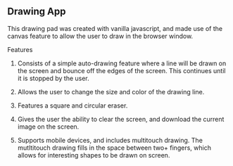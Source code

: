 Drawing App
------------

This drawing pad was created with vanilla javascript, and made use of the canvas feature to allow the user to draw in the browser window.

Features

1. Consists of a simple auto-drawing feature where a line will be drawn on the screen and bounce off the edges of the screen. This continues until it is stopped by the user.

2. Allows the user to change the size and color of the drawing line.

3. Features a square and circular eraser.

4. Gives the user the ability to clear the screen, and download the current image on the screen.

5. Supports mobile devices, and includes multitouch drawing. The mutltitouch drawing fills in the space between two+ fingers, which allows for interesting shapes to be drawn on screen.
